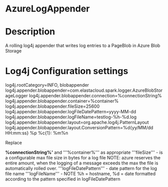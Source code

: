 AzureLogAppender
================

Description
==

A rolling log4j appender that writes log entries to a PageBlob in Azure Blob Storage

Log4j Configuration settings
==

log4j.rootCategory=INFO, blobappender
log4j.appender.blobappender=com.elastacloud.spark.logger.AzureBlobStorageLogger
log4j.appender.blobappender.connection=%connectionString%
log4j.appender.blobappender.container=%container%
log4j.appender.blobappender.fileSize=25600
log4j.appender.blobappender.logFileDatePattern=yyyy-MM-dd
log4j.appender.blobappender.logFileName=testlog-%h-%d.log
log4j.appender.blobappender.layout=org.apache.log4j.PatternLayout
log4j.appender.blobappender.layout.ConversionPattern=%d{yy/MM/dd HH:mm:ss} %p %c{1}: %m%n

Replace 

<b>%connectionString%'</b> and '''%container%''' as appropriate
'''fileSize''' - is a configurable max file size in bytes for a log file NOTE: azure reserves the entire amount, when the logging of a message exceeds the max the file is automatically rolled over.
'''logFileDatePattern''' - date pattern for the log file name
'''logFileName''' - NOTE %h = hostname, %d = date formatted according to the pattern specified in logFileDatePattern
